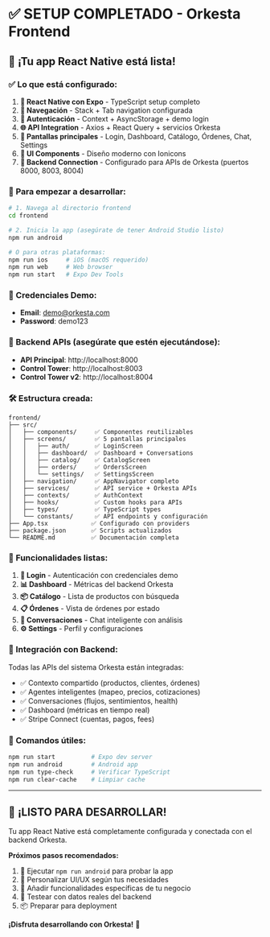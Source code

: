 # ✅ SETUP COMPLETADO - Orkesta Frontend

## 🎉 ¡Tu app React Native está lista!

### ✅ Lo que está configurado:

1. **📱 React Native con Expo** - TypeScript setup completo
2. **🧭 Navegación** - Stack + Tab navigation configurada
3. **🔐 Autenticación** - Context + AsyncStorage + demo login
4. **🌐 API Integration** - Axios + React Query + servicios Orkesta
5. **📱 Pantallas principales** - Login, Dashboard, Catálogo, Órdenes, Chat, Settings
6. **🎨 UI Components** - Diseño moderno con Ionicons
7. **📡 Backend Connection** - Configurado para APIs de Orkesta (puertos 8000, 8003, 8004)

### 🚀 Para empezar a desarrollar:

```bash
# 1. Navega al directorio frontend
cd frontend

# 2. Inicia la app (asegúrate de tener Android Studio listo)
npm run android

# O para otras plataformas:
npm run ios     # iOS (macOS requerido)
npm run web     # Web browser
npm run start   # Expo Dev Tools
```

### 📱 Credenciales Demo:
- **Email**: demo@orkesta.com
- **Password**: demo123

### 🔌 Backend APIs (asegúrate que estén ejecutándose):
- **API Principal**: http://localhost:8000
- **Control Tower**: http://localhost:8003  
- **Control Tower v2**: http://localhost:8004

### 🛠️ Estructura creada:

```
frontend/
├── src/
│   ├── components/     ✅ Componentes reutilizables
│   ├── screens/        ✅ 5 pantallas principales
│   │   ├── auth/       ✅ LoginScreen
│   │   ├── dashboard/  ✅ Dashboard + Conversations
│   │   ├── catalog/    ✅ CatalogScreen
│   │   ├── orders/     ✅ OrdersScreen
│   │   └── settings/   ✅ SettingsScreen
│   ├── navigation/     ✅ AppNavigator completo
│   ├── services/       ✅ API service + Orkesta APIs
│   ├── contexts/       ✅ AuthContext
│   ├── hooks/          ✅ Custom hooks para APIs
│   ├── types/          ✅ TypeScript types
│   └── constants/      ✅ API endpoints y configuración
├── App.tsx            ✅ Configurado con providers
├── package.json       ✅ Scripts actualizados
└── README.md          ✅ Documentación completa
```

### 🎯 Funcionalidades listas:

1. **🔐 Login** - Autenticación con credenciales demo
2. **📊 Dashboard** - Métricas del backend Orkesta
3. **📦 Catálogo** - Lista de productos con búsqueda
4. **📋 Órdenes** - Vista de órdenes por estado
5. **💬 Conversaciones** - Chat inteligente con análisis
6. **⚙️ Settings** - Perfil y configuraciones

### 🤖 Integración con Backend:

Todas las APIs del sistema Orkesta están integradas:
- ✅ Contexto compartido (productos, clientes, órdenes)
- ✅ Agentes inteligentes (mapeo, precios, cotizaciones)
- ✅ Conversaciones (flujos, sentimientos, health)
- ✅ Dashboard (métricas en tiempo real)
- ✅ Stripe Connect (cuentas, pagos, fees)

### 🔧 Comandos útiles:

```bash
npm run start          # Expo dev server
npm run android        # Android app
npm run type-check     # Verificar TypeScript
npm run clear-cache    # Limpiar cache
```

---

## 🎊 ¡LISTO PARA DESARROLLAR!

Tu app React Native está completamente configurada y conectada con el backend Orkesta. 

**Próximos pasos recomendados:**
1. 🚀 Ejecutar `npm run android` para probar la app
2. 🔧 Personalizar UI/UX según tus necesidades
3. 📱 Añadir funcionalidades específicas de tu negocio
4. 🧪 Testear con datos reales del backend
5. 📦 Preparar para deployment

**¡Disfruta desarrollando con Orkesta!** 🎉